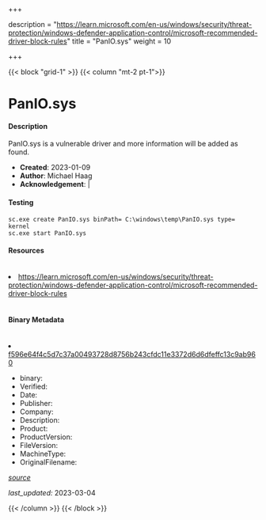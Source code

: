 +++

description = "https://learn.microsoft.com/en-us/windows/security/threat-protection/windows-defender-application-control/microsoft-recommended-driver-block-rules"
title = "PanIO.sys"
weight = 10

+++


{{< block "grid-1" >}}
{{< column "mt-2 pt-1">}}


# PanIO.sys

#### Description


PanIO.sys is a vulnerable driver and more information will be added as found.


- **Created**: 2023-01-09
- **Author**: Michael Haag
- **Acknowledgement**:  | [](https://twitter.com/)

#### Testing

```
sc.exe create PanIO.sys binPath= C:\windows\temp\PanIO.sys type= kernel
sc.exe start PanIO.sys
```

#### Resources
<br>


<li><a href=" https://learn.microsoft.com/en-us/windows/security/threat-protection/windows-defender-application-control/microsoft-recommended-driver-block-rules"> https://learn.microsoft.com/en-us/windows/security/threat-protection/windows-defender-application-control/microsoft-recommended-driver-block-rules</a></li>


<br>


#### Binary Metadata
<br>



<li><a href="https://www.virustotal.com/gui/file/f596e64f4c5d7c37a00493728d8756b243cfdc11e3372d6d6dfeffc13c9ab960">f596e64f4c5d7c37a00493728d8756b243cfdc11e3372d6d6dfeffc13c9ab960</a></li>



- binary: 
- Verified: 
- Date: 
- Publisher: 
- Company: 
- Description: 
- Product: 
- ProductVersion: 
- FileVersion: 
- MachineType: 
- OriginalFilename: 

[*source*](https://github.com/magicsword-io/LOLDrivers/tree/main/yaml/panio.sys.yml)

*last_updated:* 2023-03-04


{{< /column >}}
{{< /block >}}
